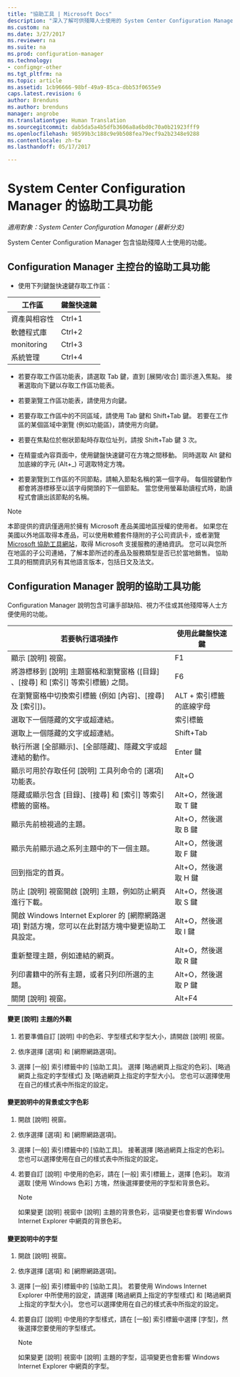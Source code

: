 ```yaml
---
title: "協助工具 | Microsoft Docs"
description: "深入了解可供殘障人士使用的 System Center Configuration Manager 功能。"
ms.custom: na
ms.date: 3/27/2017
ms.reviewer: na
ms.suite: na
ms.prod: configuration-manager
ms.technology:
- configmgr-other
ms.tgt_pltfrm: na
ms.topic: article
ms.assetid: 1cb96666-98bf-49a9-85ca-dbb53f0655e9
caps.latest.revision: 6
author: Brenduns
ms.author: brenduns
manager: angrobe
ms.translationtype: Human Translation
ms.sourcegitcommit: dab5da5a4b5dfb3606a8a6bd0c70a0b21923fff9
ms.openlocfilehash: 98599b3c188c9e9b508fea79ecf9a2b2348e9288
ms.contentlocale: zh-tw
ms.lasthandoff: 05/17/2017

---
```

# <a name="accessibility-features-in-system-center-configuration-manager"></a>System Center Configuration Manager 的協助工具功能

*適用對象：System Center Configuration Manager (最新分支)*


System Center Configuration Manager 包含協助殘障人士使用的功能。


## <a name="bkmk_aconsole"></a> Configuration Manager 主控台的協助工具功能  
-   使用下列鍵盤快速鍵存取工作區：  

|工作區|鍵盤快速鍵|  
|------|--------|  
|資產與相容性|Ctrl+1|  
|軟體程式庫|Ctrl+2|  
|monitoring|Ctrl+3|  
|系統管理|Ctrl+4|  

-   若要存取工作區功能表，請選取 Tab 鍵，直到 [展開/收合] 圖示進入焦點。 接著選取向下鍵以存取工作區功能表。  

-   若要瀏覽工作區功能表，請使用方向鍵。  

-   若要存取工作區中的不同區域，請使用 Tab 鍵和 Shift+Tab 鍵。 若要在工作區的某個區域中瀏覽 (例如功能區)，請使用方向鍵。  

-   若要在焦點位於樹狀節點時存取位址列，請按 Shift+Tab 鍵 3 次。  

-   在精靈或內容頁面中，使用鍵盤快速鍵可在方塊之間移動。 同時選取 Alt 鍵和加底線的字元 (Alt+_) 可選取特定方塊。     

-  若要瀏覽到工作區的不同節點，請輸入節點名稱的第一個字母。 每個按鍵動作都會將游標移至以該字母開頭的下一個節點。 當您使用螢幕助讀程式時，助讀程式會讀出該節點的名稱。

> [!NOTE]  
>  本節提供的資訊僅適用於擁有 Microsoft 產品美國地區授權的使用者。 如果您在美國以外地區取得本產品，可以使用軟體套件隨附的子公司資訊卡，或者瀏覽 [Microsoft 協助工具網站](http://go.microsoft.com/fwlink/?LinkId=8431)，取得 Microsoft 支援服務的連絡資訊。 您可以與您所在地區的子公司連絡，了解本節所述的產品及服務類型是否已於當地銷售。 協助工具的相關資訊另有其他語言版本，包括日文及法文。  

##  <a name="bkmk_ahelp"></a> Configuration Manager 說明的協助工具功能  
 Configuration Manager 說明包含可讓手部缺陷、視力不佳或其他殘障等人士方便使用的功能。  

|若要執行這項操作|使用此鍵盤快速鍵|  
|----------------|--------------------------------|  
|顯示 [說明] 視窗。|F1|  
|將游標移到 [說明] 主題窗格和瀏覽窗格 ([目錄] 、[搜尋] 和 [索引]  等索引標籤) 之間。|F6|  
|在瀏覽窗格中切換索引標籤 (例如 [內容]、[搜尋] 及 [索引])。|ALT + 索引標籤的底線字母|  
|選取下一個隱藏的文字或超連結。|索引標籤|  
|選取上一個隱藏的文字或超連結。|Shift+Tab|  
|執行所選 [全部顯示]、[全部隱藏]、隱藏文字或超連結的動作。|Enter 鍵|  
|顯示可用於存取任何 [說明] 工具列命令的 [選項]  功能表。|Alt+O|  
|隱藏或顯示包含 [目錄]、[搜尋] 和 [索引] 等索引標籤的窗格。|Alt+O，然後選取 T 鍵|  
|顯示先前檢視過的主題。|Alt+O，然後選取 B 鍵|  
|顯示先前顯示過之系列主題中的下一個主題。|Alt+O，然後選取 F 鍵|  
|回到指定的首頁。|Alt+O，然後選取 H 鍵|  
|防止 [說明] 視窗開啟 [說明] 主題，例如防止網頁進行下載。|Alt+O，然後選取 S 鍵|  
|開啟 Windows Internet Explorer 的 [網際網路選項]  對話方塊，您可以在此對話方塊中變更協助工具設定。|Alt+O，然後選取 I 鍵|  
|重新整理主題，例如連結的網頁。|Alt+O，然後選取 R 鍵|  
|列印書籍中的所有主題，或者只列印所選的主題。|Alt+O，然後選取 P 鍵|  
|關閉 [說明] 視窗。|Alt+F4|  

#### <a name="to-change-the-appearance-of-a-help-topic"></a>變更 [說明] 主題的外觀  

1.  若要準備自訂 [說明] 中的色彩、字型樣式和字型大小，請開啟 [說明] 視窗。  

2.  依序選擇 [選項] 和 [網際網路選項]。  

3.  選擇 [一般] 索引標籤中的 [協助工具]。 選擇 [略過網頁上指定的色彩]、[略過網頁上指定的字型樣式] 及 [略過網頁上指定的字型大小]。 您也可以選擇使用在自己的樣式表中所指定的設定。  

#### <a name="to-change-the-color-of-the-background-or-text-in-help"></a>變更說明中的背景或文字色彩  

1.  開啟 [說明] 視窗。  

2.  依序選擇 [選項] 和 [網際網路選項]。  

3.  選擇 [一般] 索引標籤中的 [協助工具]。 接著選擇 [略過網頁上指定的色彩]。 您也可以選擇使用在自己的樣式表中所指定的設定。  

4.  若要自訂 [說明] 中使用的色彩，請在 [一般] 索引標籤上，選擇 [色彩]。 取消選取 [使用 Windows 色彩] 方塊，然後選擇要使用的字型和背景色彩。  

    > [!NOTE]  
    >  如果變更 [說明] 視窗中 [說明] 主題的背景色彩，這項變更也會影響 Windows Internet Explorer 中網頁的背景色彩。  

#### <a name="to-change-the-font-in-help"></a>變更說明中的字型  

1.  開啟 [說明] 視窗。  

2.  依序選擇 [選項] 和 [網際網路選項]。  

3.  選擇 [一般] 索引標籤中的 [協助工具]。 若要使用 Windows Internet Explorer 中所使用的設定，請選擇 [略過網頁上指定的字型樣式] 和 [略過網頁上指定的字型大小]。 您也可以選擇使用在自己的樣式表中所指定的設定。  

4.  若要自訂 [說明] 中使用的字型樣式，請在 [一般] 索引標籤中選擇 [字型]，然後選擇您要使用的字型樣式。  

    > [!NOTE]  
    >  如果變更 [說明] 視窗中 [說明] 主題的字型，這項變更也會影響 Windows Internet Explorer 中網頁的字型。  


